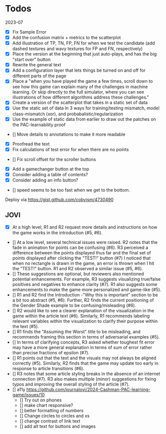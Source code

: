 # Todos

2023-07

- [x] Fix Sample Error
- [x] Add the confusion matrix + metrics to the scatterplot
- [x] Add illustration of TP, TN, FP, FN for when we test the candidate (add dashed textures and wavy textures for FP and FN, respectively)
- [x] Place the version at the beginning that just auto-plays, and has the big "start over" button
- [x] Rewrite the general text
- [X] Add a configuration layer that lets things be turned on and off for different parts of the page
- [x] Place a "when you have played the game a few times, scroll down to see how this game can explain many of the challenges in machine learning.  Or skip directly to the full simulator, where you can see illustrations of how different algorithms address these challenges."
- [X] Create a version of the scatterplot that takes in a static set of data
- [X] Use the static set of data in 3 ways for training/testing mismatch, model class-mismatch (xor), and probabalistic/regularization
- [X] Use the example of static data from earlier to draw out the patches on the PAC-learnability proof

- [] Move details to annotations to make it more readable
- [x] Proofread the text
- [x] Fix calculations of test error for when there are no points
- [] Fix scroll offset for the scroller buttons
- [x] Add a gamechanger button at the top
- [x] Consider adding a table of contents?
- [x] Consider adding an info button?
- [] speed seems to be too fast when we get to the bottom.

Deploy via https://gist.github.com/cobyism/4730490

## JOVI

- [x] At a high level, R1 and R2 request more details and instructions on how the game works in the introduction (#5, #6).
- []  At a low level, several technical issues were raised. R2 notes that the fade in animation for points can be confusing (#6). R3 perceived a difference between the points displayed thus far and the final set of points displayed after clicking the "TEST!" button (#7) I noticed that when no rectangle is drawn in the game, an error is thrown when I hit the "TEST!" button. R1 and R2 observed a similar issue (#5, #6).
- [] These suggestions are optional, but reviewers also mentioned potential enhancements. For example, R3 suggests visualizing true/false positives and negatives to enhance clarity (#7). R1 also suggests some enhancements to make the game more personalized and game-like (#5).
- [] R1 and R2 find the Introduction -"Why this is important" section to be a bit too abstract (#5, #6). Further, R2 finds the current positioning of the Gender Shade example to be confusing/misleading (#6).
- [] R2 would like to see a clearer explanation of the visualization in the game within the article text (#6). Similarly, R1 recommends labeling relevant variables within the visualization to clarify their purpose within the text (#5).
- [] R1 finds the "Assuming the Worst" title to be misleading, and recommends framing this section in terms of adversarial examples (#5).
- [] In terms of clarifying concepts, R3 asked whether toughest fit error may have a more general explanation in terms of sum of error rather than precise fractions of epsilon (#7).
- [] R1 points out that the text and the visuals may not always be aligned correctly (#5). Similarly, R2 finds that the game may update too early in response to article transitions (#6).
- [] R3 notes that some article styling breaks in the absence of an internet connection (#7). R3 also makes multiple (minor) suggestions for fixing typos and improving the overall styling of the article (#7).
- [] a11y https://github.com/journalovi/2024-Cashman-PAC-learning-game/issues/10
	- [] Try out on phones
	- [] make chart responsive?
	- [] better formatting of numbers
	- [] Change circles to circles and xs
	- [] change contrast of link text
	- [] add alt text for buttons and images